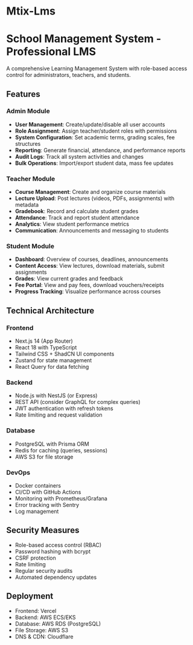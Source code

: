 # Mtix-Lms
# School Management System - Professional LMS

A comprehensive Learning Management System with role-based access control for administrators, teachers, and students.

## Features

### Admin Module
- **User Management**: Create/update/disable all user accounts
- **Role Assignment**: Assign teacher/student roles with permissions
- **System Configuration**: Set academic terms, grading scales, fee structures
- **Reporting**: Generate financial, attendance, and performance reports
- **Audit Logs**: Track all system activities and changes
- **Bulk Operations**: Import/export student data, mass fee updates

### Teacher Module
- **Course Management**: Create and organize course materials
- **Lecture Upload**: Post lectures (videos, PDFs, assignments) with metadata
- **Gradebook**: Record and calculate student grades
- **Attendance**: Track and report student attendance
- **Analytics**: View student performance metrics
- **Communication**: Announcements and messaging to students

### Student Module
- **Dashboard**: Overview of courses, deadlines, announcements
- **Content Access**: View lectures, download materials, submit assignments
- **Grades**: View current grades and feedback
- **Fee Portal**: View and pay fees, download vouchers/receipts
- **Progress Tracking**: Visualize performance across courses

## Technical Architecture

### Frontend
- Next.js 14 (App Router)
- React 18 with TypeScript
- Tailwind CSS + ShadCN UI components
- Zustand for state management
- React Query for data fetching

### Backend
- Node.js with NestJS (or Express)
- REST API (consider GraphQL for complex queries)
- JWT authentication with refresh tokens
- Rate limiting and request validation

### Database
- PostgreSQL with Prisma ORM
- Redis for caching (queries, sessions)
- AWS S3 for file storage

### DevOps
- Docker containers
- CI/CD with GitHub Actions
- Monitoring with Prometheus/Grafana
- Error tracking with Sentry
- Log management

## Security Measures
- Role-based access control (RBAC)
- Password hashing with bcrypt
- CSRF protection
- Rate limiting
- Regular security audits
- Automated dependency updates

## Deployment
- Frontend: Vercel
- Backend: AWS ECS/EKS
- Database: AWS RDS (PostgreSQL)
- File Storage: AWS S3
- DNS & CDN: Cloudflare
